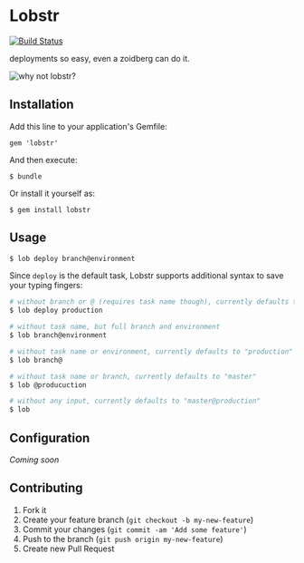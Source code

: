 # Lobstr

[![Build Status](https://secure.travis-ci.org/xentek/lobstr.png)](http://travis-ci.org/xentek/lobstr)

deployments so easy, even a zoidberg can do it.

![why not lobstr?](http://f.cl.ly/items/0S392f3e3f00373A2l3Y/why-not-lobstr.jpg)

## Installation

Add this line to your application's Gemfile:

    gem 'lobstr'

And then execute:

    $ bundle

Or install it yourself as:

    $ gem install lobstr

## Usage
   
````bash
$ lob deploy branch@environment
````

Since `deploy` is the default task, Lobstr supports additional syntax to
save your typing fingers:

````bash
# without branch or @ (requires task name though), currently defaults to "master"
$ lob deploy production

# without task name, but full branch and environment
$ lob branch@environment

# without task name or environment, currently defaults to "production"
$ lob branch@

# without task name or branch, currently defaults to "master"
$ lob @producuction

# without any input, currently defaults to "master@production"
$ lob
````

## Configuration

*Coming soon*

## Contributing

1. Fork it
2. Create your feature branch (`git checkout -b my-new-feature`)
3. Commit your changes (`git commit -am 'Add some feature'`)
4. Push to the branch (`git push origin my-new-feature`)
5. Create new Pull Request
